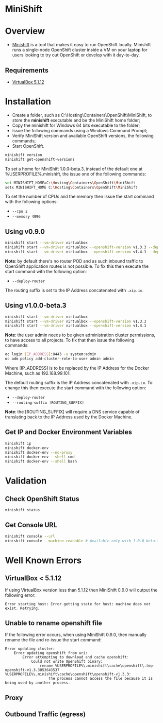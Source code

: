 ﻿MiniShift
========

# Overview

- [Minishift](https://github.com/minishift/minishift) is a tool that makes it easy to run OpenShift locally. Minishift runs a single-node OpenShift cluster inside a VM on your laptop for users looking to try out OpenShift or develop with it day-to-day.

## Requirements

- [VirtualBox 5.1.12](https://www.virtualbox.org)

# Installation

- Create a folder, such as C:\Hosting\Containers\OpenShift\MiniShift\, to store the **minishift** executable and be the MiniShift home folder;
- Copy the minishift for Windows 64 bits executable to the folder;
- Issue the following commands using a Windows Command Prompt;
- Verify MiniShift version and available OpenShift versions, the following commands;
- Start OpenShift.

```bash
minishift version
minishift get-openshift-versions
```

To set a home for MiniShift 1.0.0-beta.3, instead of the default one at %USERPROFILE%\.minishift\, the issue one of the following commands:

```bash
set MINISHIFT_HOME=C:\Hosting\Containers\OpenShift\MiniShift
setx MINISHIFT_HOME C:\Hosting\Containers\OpenShift\MiniShift
```

To set the number of CPUs and the memory then issue the start command with the following options:
- ```--cpu 2```
- ```--memory 4096```

## Using v0.9.0

```bash
minishift start --vm-driver virtualbox
minishift start --vm-driver virtualbox --openshift-version v1.3.3 --deploy-router
minishift start --vm-driver virtualbox --openshift-version v1.4.1 --deploy-router
```

**Note**: by default there's no router POD and as such inbound traffic to OpenShift application routes is not possible. To fix this then execute the start command with the following option:
- ```--deploy-router```

The routing suffix is set to the IP Address concatenated with ```.xip.io```.

## Using v1.0.0-beta.3

```bash
minishift start --vm-driver virtualbox
minishift start --vm-driver virtualbox --openshift-version v1.3.3
minishift start --vm-driver virtualbox --openshift-version v1.4.1
```

**Note**: the user admin needs to be given administration cluster permissions, to have access to all projects. To fix that then issue the following commands:
```bash
oc login [IP_ADDRESS]:8443 -u system:admin
oc adm policy add-cluster-role-to-user admin admin
```

Where [IP_ADDRESS] is to be replaced by the IP Address for the Docker Machine, such as 192.168.99.101.

The default routing suffix is the IP Address concatenated with ```.xip.io```. To change this then execute the start command with the following option:
- ```--deploy-router```
- ```--routing-suffix [ROUTING_SUFFIX]```

**Note**: the [ROUTING_SUFFIX] will require a DNS service capable of translating back to the IP Address used by the Docker Machine.

## Get IP and Docker Environment Variables

```bash
minishift ip
minishift docker-env
minishift docker-env --no-proxy
minishift docker-env --shell cmd
minishift docker-env --shell bash
```

# Validation

## Check OpenShift Status

```bash
minishift status
```

## Get Console URL

```bash
minishift console --url
minishift console --machine-readable # Available only with 1.0.0-beta.3
```

# Well Known Errors

## VirtualBox < 5.1.12

If using VirtualBox version less than 5.1.12 then MiniShift 0.9.0 will output the following error:

```
Error starting host: Error getting state for host: machine does not exist. Retrying.
```

## Unable to rename openshift file

If the following error occurs, when using MiniShift 0.9.0, then manually rename the file and re-issue the start command:

```
Error updating cluster:
    Error updating openshift from uri:
        Error attempting to download and cache openshift:
            Could not write OpenShift binary:
                rename %USERPROFILE%\.minishift\cache\openshift\.tmp-openshift-v1.3.3053643537 %USERPROFILE%\.minishift\cache\openshift\openshift-v1.3.3:
                    The process cannot access the file because it is being used by another process.
```

## Proxy

## Outbound Traffic (egress)
